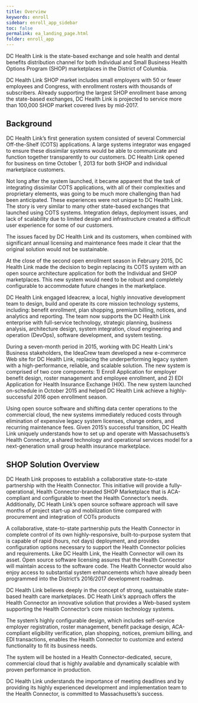 ```yaml
---
title: Overview
keywords: enroll
sidebar: enroll_app_sidebar
toc: false
permalink: ea_landing_page.html
folder: enroll_app
---
```

DC Health Link is the state-based exchange and sole health and dental benefits distribution channel for both Individual and Small Business Health Options Program (SHOP) marketplaces in the District of Columbia.  

DC Health Link SHOP market includes small employers with 50 or fewer employees and Congress, with enrollment rosters with thousands of subscribers.  Already supporting the largest SHOP enrollment base among the state-based exchanges, DC Health Link is projected to service more than 100,000 SHOP market covered lives by mid-2017.  

## Background

DC Health Link’s first generation system consisted of several Commercial Off-the-Shelf (COTS) applications.  A large systems integrator was engaged to ensure these dissimilar systems would be able to communicate and function together transparently to our customers.  DC Health Link opened for business on time October 1, 2013 for both SHOP and individual marketplace customers.

Not long after the system launched, it became apparent that the task of integrating dissimilar COTS applications, with all of their complexities and proprietary elements, was going to be much more challenging than had been anticipated. These experiences were not unique to DC Health Link.  The story is very similar to many other state-based exchanges that launched using COTS systems. Integration delays, deployment issues, and lack of scalability due to limited design and infrastructure created a difficult user experience for some of our customers. 

The issues faced by DC Health Link and its customers, when combined with significant annual licensing and maintenance fees made it clear that the original solution would not be sustainable.

At the close of the second open enrollment season in February 2015, DC Health Link made the decision to begin replacing its COTS system with an open source architecture application for both the Individual and SHOP marketplaces. This new system would need to be robust and completely configurable to accommodate future changes in the marketplace.  

DC Health Link engaged Ideacrew, a local, highly innovative development team to design, build and operate its core mission technology systems, including: benefit enrollment, plan shopping, premium billing, notices, and analytics and reporting. The team now supports the DC Health Link enterprise with full-service technology, strategic planning, business analysis, architecture design, system integration, cloud engineering and operation (DevOps), software development, and system testing.

During a seven-month period in 2015, working with DC Health Link's Business stakeholders, the IdeaCrew team developed a new e-commerce Web site for DC Health Link, replacing the underperforming legacy system with a high-performance, reliable, and scalable solution.  The new system is comprised of two core components: 1) Enroll Application for employer benefit design, roster management and employee enrollment, and 2) EDI Application for Health Insurance Exchange (HIX).  The new system launched on-schedule in October 2015 and helped DC Health Link achieve a highly-successful 2016 open enrollment season.

Using open source software and shifting data center operations to the commercial cloud, the new systems immediately reduced costs through elimination of expensive legacy system licenses, change orders, and recurring maintenance fees. 
Given 2015’s successful transition, DC Health Link uniquely understands how to set up and operate with Massachusetts’s Health Connector, a shared technology and operational services model for a next-generation small group health insurance marketplace. 

## SHOP Solution Overview

DC Heath Link proposes to establish a collaborative state-to-state partnership with the Health Connector. This initiative will provide a fully-operational, Health Connector-branded SHOP Marketplace that is ACA-compliant and configurable to meet the Health Connector’s needs. Additionally, DC Heath Link’s open source software approach will save months of project start-up and mobilization time compared with procurement and integration of COTs products 

A collaborative, state-to-state partnership puts the Health Connector in complete control of its own highly-responsive, built-to-purpose system that is capable of rapid (hours, not days) deployment, and provides configuration options necessary to support the Health Connector policies and requirements. Like DC Health Link, the Health Connector will own its asset. Open source software licensing assures that the Health Connector will maintain access to the software code.  The Health Connector would also enjoy access to substantial system enhancements which have already been programmed into the District’s 2016/2017 development roadmap. 

DC Health Link believes deeply in the concept of strong, sustainable state-based health care marketplaces. DC Heath Link’s approach offers the Health Connector an innovative solution that provides a Web-based system supporting the Health Connector’s core mission technology systems.  

The system’s highly configurable design, which includes self-service employer registration, roster management, benefit package design, ACA-compliant eligibility verification, plan shopping, notices, premium billing, and EDI transactions, enables the Health Connector to customize and extend functionality to fit its business needs. 

The system will be hosted in a Health Connector-dedicated, secure, commercial cloud that is highly available and dynamically scalable with proven performance in production. 

DC Health Link understands the importance of meeting deadlines and by providing its highly experienced development and implementation team to the Health Connector, is committed to Massachusetts’s success.